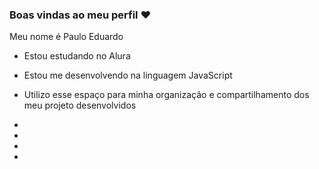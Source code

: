 ### Boas vindas ao meu perfil ❤

Meu nome é Paulo Eduardo

- Estou estudando no Alura
- Estou me desenvolvendo na linguagem JavaScript
- Utilizo esse espaço para minha organização e compartilhamento dos meu projeto desenvolvidos
- 
  
- 
- 
- 

